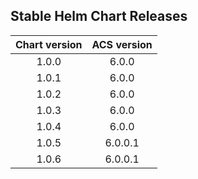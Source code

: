 ## Stable Helm Chart Releases

|Chart version|ACS version|
|:---:|:---:|
|1.0.0|6.0.0|
|1.0.1|6.0.0|
|1.0.2|6.0.0|
|1.0.3|6.0.0|
|1.0.4|6.0.0|
|1.0.5|6.0.0.1|
|1.0.6|6.0.0.1|